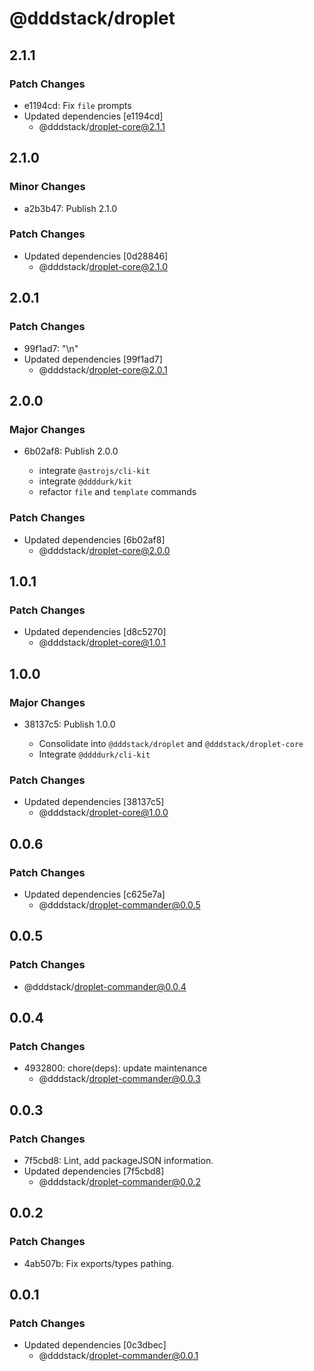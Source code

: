 # @dddstack/droplet

## 2.1.1

### Patch Changes

- e1194cd: Fix `file` prompts
- Updated dependencies [e1194cd]
  - @dddstack/droplet-core@2.1.1

## 2.1.0

### Minor Changes

- a2b3b47: Publish 2.1.0

### Patch Changes

- Updated dependencies [0d28846]
  - @dddstack/droplet-core@2.1.0

## 2.0.1

### Patch Changes

- 99f1ad7: "\n"
- Updated dependencies [99f1ad7]
  - @dddstack/droplet-core@2.0.1

## 2.0.0

### Major Changes

- 6b02af8: Publish 2.0.0

  - integrate `@astrojs/cli-kit`
  - integrate `@ddddurk/kit`
  - refactor `file` and `template` commands

### Patch Changes

- Updated dependencies [6b02af8]
  - @dddstack/droplet-core@2.0.0

## 1.0.1

### Patch Changes

- Updated dependencies [d8c5270]
  - @dddstack/droplet-core@1.0.1

## 1.0.0

### Major Changes

- 38137c5: Publish 1.0.0

  - Consolidate into `@dddstack/droplet` and `@dddstack/droplet-core`
  - Integrate `@ddddurk/cli-kit`

### Patch Changes

- Updated dependencies [38137c5]
  - @dddstack/droplet-core@1.0.0

## 0.0.6

### Patch Changes

- Updated dependencies [c625e7a]
  - @dddstack/droplet-commander@0.0.5

## 0.0.5

### Patch Changes

- @dddstack/droplet-commander@0.0.4

## 0.0.4

### Patch Changes

- 4932800: chore(deps): update maintenance
  - @dddstack/droplet-commander@0.0.3

## 0.0.3

### Patch Changes

- 7f5cbd8: Lint, add packageJSON information.
- Updated dependencies [7f5cbd8]
  - @dddstack/droplet-commander@0.0.2

## 0.0.2

### Patch Changes

- 4ab507b: Fix exports/types pathing.

## 0.0.1

### Patch Changes

- Updated dependencies [0c3dbec]
  - @dddstack/droplet-commander@0.0.1
